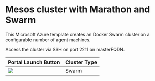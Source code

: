 # Mesos cluster with Marathon and Swarm

This Microsoft Azure template creates an Docker Swarm cluster on a configurable number of agent machines.

Access the cluster via SSH on port 2211 on masterFQDN.

Portal Launch Button|Cluster Type
--- | ---
<a href="https://portal.azure.com/#create/Microsoft.Template/uri/https%3A%2F%2Fraw.githubusercontent.com%2Fcnadeau%2Fscratch%2Fmaster%2Fswarm%2Fswarm.json" target="_blank"><img src="http://azuredeploy.net/deploybutton.png"/></a>|Swarm
